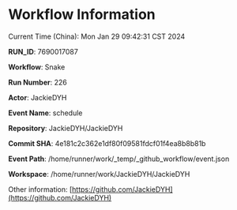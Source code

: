 # Workflow Information

Current Time (China): Mon Jan 29 09:42:31 CST 2024  

**RUN_ID**: 7690017087  

**Workflow**: Snake  

**Run Number**: 226  

**Actor**: JackieDYH  

**Event Name**: schedule  

**Repository**: JackieDYH/JackieDYH  

**Commit SHA**: 4e181c2c362e1df80f09581fdcf01f4ea8b8b81b  

**Event Path**: /home/runner/work/_temp/_github_workflow/event.json  

**Workspace**: /home/runner/work/JackieDYH/JackieDYH  

Other information: [https://github.com/JackieDYH](https://github.com/JackieDYH)
